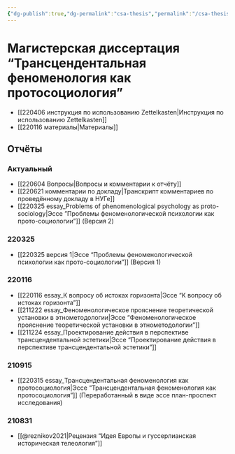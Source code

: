 ```yaml
---
{"dg-publish":true,"dg-permalink":"csa-thesis","permalink":"/csa-thesis/","dgHomeLink":false,"dgPassFrontmatter":false}
---
```


# Магистерская диссертация “Трансцендентальная феноменология как протосоциология”
- [[220406 инструкция по использованию Zettelkasten|Инструкция по использованию Zettelkasten]]
- [[220116 материалы|Материалы]]



## Отчёты
### Актуальный
- [[220604 Вопросы|Вопросы и комментарии к отчёту]]
- [[220621 комментарии по докладу|Транскрипт комментариев по проведённому докладу в НУГе]]
- [[220325 essay_Problems of phenomenological psychology as proto-sociology|Эссе ”Проблемы феноменологической психологии как прото-социологии”]] (Версия 2)



### 220325
- [[220325 версия 1|Эссе “Проблемы феноменологической психологии как прото-социологии”]] (Версия 1)

### 220116
- [[220116 essay_К вопросу об истоках горизонта|Эссе “К вопросу об истоках горизонта”]]
- [[211222 essay_Феноменологическое прояснение теоретической установки в этнометодологии|Эссе “Феноменологическое прояснение теоретической установки в этнометодологии”]]
- [[211224 essay_Проектирование действия в перспективе трансцендентальной эстетики|Эссе “Проектирование действия в перспективе трансцендентальной эстетики”]]

### 210915
- [[220315 essay_Трансцендентальная феноменология как протосоциология|Эссе “Трансцендентальная феноменология как протосоциология”]] (Переработанный в виде эссе план-проспект исследования)

### 210831
- [[@reznikov2021|Рецензия “Идея Европы и гуссерлианская историческая телеология”]]